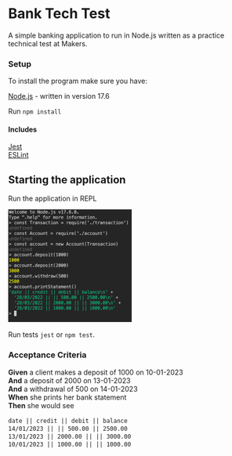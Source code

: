 # Bank Tech Test

A simple banking application to run in Node.js written as a practice technical test at Makers.

### Setup

To install the program make sure you have:

[Node.js](https://nodejs.org/en/) - written in version 17.6

Run ```npm install```

#### Includes

[Jest](https://jestjs.io)  
[ESLint](https://eslint.org)

## Starting the application

Run the application in REPL

<img src="ref/Node_REPL.png" width="50%" height="50%">

Run tests ```jest``` or ```npm test```.

### Acceptance Criteria

**Given** a client makes a deposit of 1000 on 10-01-2023  
**And** a deposit of 2000 on 13-01-2023  
**And** a withdrawal of 500 on 14-01-2023  
**When** she prints her bank statement  
**Then** she would see

```
date || credit || debit || balance
14/01/2023 || || 500.00 || 2500.00
13/01/2023 || 2000.00 || || 3000.00
10/01/2023 || 1000.00 || || 1000.00
```
